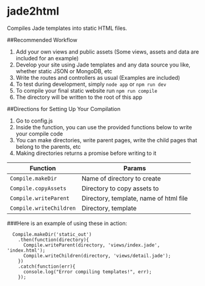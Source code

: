 # jade2html
Compiles Jade templates into static HTML files.

##Recommended Workflow

1. Add your own views and public assets (Some views, assets and data are included for an example)
2. Develop your site using Jade templates and any data source you like, whether static JSON or MongoDB, etc
3. Write the routes and controllers as usual (Examples are included)
4. To test during development, simply `node app` or `npm run dev`
5. To compile your final static website run `npm run compile`
6. The directory will be written to the root of this app

##Directions for Setting Up Your Compilation

1. Go to config.js
2. Inside the function, you can use the provided functions below to write your compile code
3. You can make directories, write parent pages, write the child pages that belong to the parents, etc
4. Making directories returns a promise before writing to it

| Function                | Params        |
|----------------------- |-------------------------------------|
|`Compile.makeDir`       |Name of directory to create            |
|`Compile.copyAssets`    |Directory to copy assets to            |
|`Compile.writeParent`   |Directory, template, name of html file |
|`Compile.writeChildren` |Directory, template                    |


###Here is an example of using these in action:

```
  Compile.makeDir('static_out')
    .then(function(directory){
      Compile.writeParent(directory, 'views/index.jade', 'index.html');
      Compile.writeChildren(directory, 'views/detail.jade');
    })
    .catch(function(err){
      console.log("Error compiling templates!", err);
    });

```
